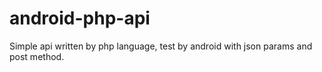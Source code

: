 android-php-api
============

Simple api written by php language, test by android with json params and post method.

